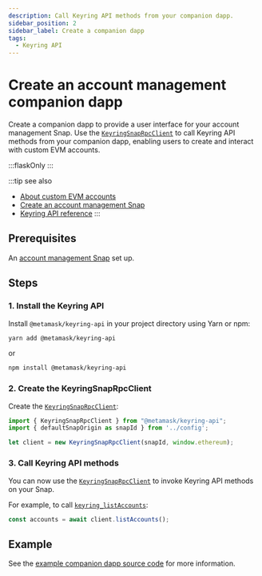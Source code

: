 ```yaml
---
description: Call Keyring API methods from your companion dapp.
sidebar_position: 2
sidebar_label: Create a companion dapp
tags:
  - Keyring API
---
```


# Create an account management companion dapp

Create a companion dapp to provide a user interface for your account management Snap.
Use the [`KeyringSnapRpcClient`](../../reference/keyring-api/classes/KeyringSnapRpcClient.md) to
call Keyring API methods from your companion dapp, enabling users to create and interact with custom
EVM accounts.

:::flaskOnly
:::

:::tip see also
- [About custom EVM accounts](index.md)
- [Create an account management Snap](create-account-snap.md)
- [Keyring API reference](../../reference/keyring-api/index.md)
:::

## Prerequisites

An [account management Snap](create-account-snap.md) set up.

## Steps

### 1. Install the Keyring API

Install `@metamask/keyring-api` in your project directory using Yarn or npm:

```bash
yarn add @metamask/keyring-api
```

or

```bash
npm install @metamask/keyring-api
```

### 2. Create the KeyringSnapRpcClient

Create the [`KeyringSnapRpcClient`](../../reference/keyring-api/classes/KeyringSnapRpcClient.md):

```ts
import { KeyringSnapRpcClient } from "@metamask/keyring-api";
import { defaultSnapOrigin as snapId } from '../config';

let client = new KeyringSnapRpcClient(snapId, window.ethereum);
```

### 3. Call Keyring API methods

You can now use the [`KeyringSnapRpcClient`](../../reference/keyring-api/classes/KeyringSnapRpcClient.md)
to invoke Keyring API methods on your Snap.

For example, to call [`keyring_listAccounts`](../../reference/keyring-api/classes/KeyringSnapRpcClient.md#listaccounts):

```typescript
const accounts = await client.listAccounts();
```

## Example

See the [example companion dapp source code](https://github.com/MetaMask/snap-simple-keyring/tree/main/packages/site)
for more information.
